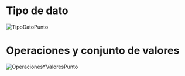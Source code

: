 # Tipo de dato

![TipoDatoPunto](https://raw.githubusercontent.com/josefranwagner/AED/master/05-Geometria/Color/tipoDatoPunto.PNG)

# Operaciones y conjunto de valores

![OperacionesYValoresPunto](https://raw.githubusercontent.com/josefranwagner/AED/master/05-Geometria/Color/operacionesValoresPunto.png)
